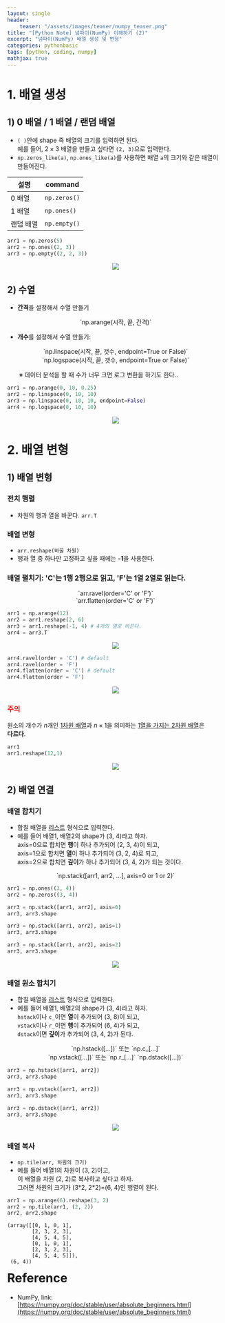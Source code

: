 ```yaml
---
layout: single
header:
    teaser: "/assets/images/teaser/numpy_teaser.png"
title: "[Python Note] 넘파이(NumPy) 이해하기 (2)"
excerpt: "넘파이(NumPy) 배열 생성 및 변형"
categories: pythonbasic
tags: [python, coding, numpy]
mathjax: true
---
```


# 1. 배열 생성
## 1) 0 배열 / 1 배열 / 랜덤 배열
* `( )`안에 shape 즉 배열의 크기를 입력하면 된다. <br>
예를 들어, $2\times 3$ 배열을 만들고 싶다면 `(2, 3)`으로 입력한다.
* `np.zeros_like(a)`, `np.ones_like(a)`를 사용하면 배열 `a`의 크기와 같은 배열이 만들어진다. 

|설명|command|
|----|-------|
|0 배열| `np.zeros()`|
|1 배열| `np.ones()` |
|랜덤 배열| `np.empty()`|

```python
arr1 = np.zeros(5)
arr2 = np.ones((2, 3))
arr3 = np.empty((2, 2, 3))
``` 

<p style="text-align:center;">
    <img src="/assets/images/numpy/array3.PNG">
</p>


## 2) 수열
* **간격**을 설정해서 수열 만들기

<p align="center" markdown="1">
`np.arange(시작, 끝, 간격)` 
</p>

* **개수**를 설정해서 수열 만들기:
<p align="center" markdown="1">
 `np.linspace(시작, 끝, 갯수, endpoint=True or False)` <br>
 `np.logspace(시작, 끝, 갯수, endpoint=True or False)`
</p>
&nbsp;&nbsp;&nbsp;&nbsp;&nbsp;&nbsp;
※ 데이터 분석을 할 때 수가 너무 크면 로그 변환을 하기도 한다..

```python
arr1 = np.arange(0, 10, 0.25)
arr2 = np.linspace(0, 10, 10)
arr3 = np.linspace(0, 10, 10, endpoint=False)
arr4 = np.logspace(0, 10, 10)
```

<p style="text-align:center;">
    <img src="/assets/images/numpy/array4.PNG">
</p>

# 2. 배열 변형
## 1) 배열 변형
### 전치 행렬
* 차원의 행과 열을 바꾼다. `arr.T`

### 배열 변형
* `arr.reshape(바꿀 차원)`
* 행과 열 중 하나만 고정하고 싶을 때에는 **-1**을 사용한다.

### 배열 펼치기: 'C'는 1행 2행으로 읽고, 'F'는 1열 2열로 읽는다.
<p align="center" markdown="1">
`arr.ravel(order='C' or 'F')` <br> 
`arr.flatten(order='C' or 'F')`
</p>

 ```python
arr1 = np.arange(12)
arr2 = arr1.reshape(2, 6)
arr3 = arr1.reshape(-1, 4) # 4개의 열로 바꾼다.
arr4 = arr3.T
 ```
 
<p style="text-align:center;">
    <img src="/assets/images/numpy/array5.PNG">
</p>

```python
arr4.ravel(order = 'C') # default
arr4.ravel(order = 'F')
arr4.flatten(order = 'C') # default
arr4.flatten(order = 'F')
```

<p style="text-align:center;">
    <img src="/assets/images/numpy/array6.PNG">
</p>

### <font color='red'>주의</font>
원소의 개수가 $n$개인 <u>1차원 배열</u>과 $n\times 1$을 의미하는 <u>1열을 가지는 2차원 배열</u>은<br>
**다르다**. 

```python
arr1
arr1.reshape(12,1)
```

<p style="text-align:center;">
    <img src="/assets/images/numpy/array7.PNG">
</p>

## 2) 배열 연결
### 배열 합치기 
* 합칠 배열을 <u>리스트</u> 형식으로 입력한다.
* 예를 들어 배열1, 배열2의 shape가 (3, 4)라고 하자.<br>
axis=0으로 합치면 **행**이 하나 추가되어 (2, 3, 4)이 되고,<br>
axis=1으로 합치면 **열**이 하나 추가되어 (3, 2, 4)로 되고,<br>
axis=2으로 합치면 **깊이**가 하나 추가되어 (3, 4, 2)가 되는 것이다.
<p align="center" markdown="1">
`np.stack([arr1, arr2, ...], axis=0 or 1 or 2)` 
</p>

```python
arr1 = np.ones((3, 4))
arr2 = np.zeros((3, 4))

arr3 = np.stack([arr1, arr2], axis=0)
arr3, arr3.shape

arr3 = np.stack([arr1, arr2], axis=1)
arr3, arr3.shape

arr3 = np.stack([arr1, arr2], axis=2)
arr3, arr3.shape
```

<p style="text-align:center;">
    <img src="/assets/images/numpy/array8.PNG">
</p>

### 배열 원소 합치기
* 합칠 배열을 <u>리스트</u> 형식으로 입력한다.
* 예를 들어 배열1, 배열2의 shape가 (3, 4)라고 하자. <br>
`hstack`이나 `c_`이면 **열**이 추가되어 (3, 8)이 되고, <br>
`vstack`이나 `r_`이면 **행**이 추가되어 (6, 4)가 되고, <br>
`dstack`이면 **깊이**가 추가되어 (3, 4, 2)가 된다.

<p align="center" markdown="1">
`np.hstack([...])` 또는 `np.c_[...]`<br>
`np.vstack([...])` 또는 `np.r_[...]`
`np.dstack([...])`
</p>

```python
arr3 = np.hstack([arr1, arr2])
arr3, arr3.shape

arr3 = np.vstack([arr1, arr2])
arr3, arr3.shape

arr3 = np.dstack([arr1, arr2])
arr3, arr3.shape
```

<p style="text-align:center;">
    <img src="/assets/images/numpy/array9.PNG">
</p>

### 배열 복사 
* `np.tile(arr, 차원의 크기)`
* 예를 들어 배열1의 차원이 (3, 2)이고,<br>
이 배열을 차원 (2, 2)로 복사하고 싶다고 하자.<br>
그러면 차원의 크기가 (3\*2, 2\*2)=(6, 4)인 행렬이 된다.

```python
arr1 = np.arange(6).reshape(3, 2)
arr2 = np.tile(arr1, (2, 2))
arr2, arr2.shape
```
```
(array([[0, 1, 0, 1],
        [2, 3, 2, 3],
        [4, 5, 4, 5],
        [0, 1, 0, 1],
        [2, 3, 2, 3],
        [4, 5, 4, 5]]),
 (6, 4))
```

<div class="notice" markdown="1">
<h1 style='margin-top:0em'>Reference</h1>

* NumPy, link: [https://numpy.org/doc/stable/user/absolute_beginners.html](https://numpy.org/doc/stable/user/absolute_beginners.html)
</div>
